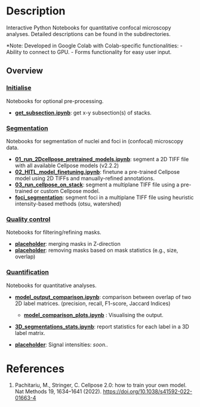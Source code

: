 # Description
Interactive Python Notebooks for quantitative confocal microscopy analyses. Detailed descriptions can be found in the subdirectories.

*Note: Developed in Google Colab with Colab-specific functionalities:
    - Ability to connect to GPU.
    - Forms functionality for easy user input.

## Overview
### [Initialise](./00_init)
Notebooks for optional pre-processing.
- [**get_subsection.ipynb**](./00_init/get_subsection.ipynb): get x-y subsection(s) of stacks.

### [Segmentation](./01_segmentation)
Notebooks for segmentation of nuclei and foci in (confocal) microscopy data.
- [**01_run_2Dcellpose_pretrained_models.ipynb**](./01_segmentation/01_run_2Dcellpose_pretrained_models.ipynb): segment a 2D TIFF file with all available Cellpose models (v2.2.2)
- [**02_HITL_model_finetuning.ipynb**](./01_segmentation/02_HITL_model_finetuning.ipynb): finetune a pre-trained Cellpose model using 2D TIFFs and manually-refined annotations.
- [**03_run_cellpose_on_stack**](./01_segmentation/03_run_cellpose_on_stack.ipynb): segment a multiplane TIFF file using a pre-trained or custom Cellpose model.
- [**foci_segmentation**](./01_segmentation/foci_segmentation.ipynb): segment foci in a multiplane TIFF file using heuristic intensity-based methods (otsu, watershed)

### [Quality control](./02_quality_control/)
Notebooks for filtering/refining masks.
- [**placeholder**]():  merging masks in Z-direction
- [**placeholder**](): removing masks based on mask statistics (e.g., size, overlap)

### [Quantification](./03_quantification/)
Notebooks for quantitative analyses.
- [**model_output_comparison.ipynb**](./03_quantification): comparison between overlap of two 2D label matrices. (precision, recall, F1-score, Jaccard Indices)
    - [**model_comparison_plots.ipynb**](./03_quantification) : Visualising the output.

- [**3D_segmentations_stats.ipynb**](./03_quantification/): report statistics for each label in a 3D label matrix.
- [**placeholder**](./03_quantification):  Signal intensities: *soon..*

# References
1. Pachitariu, M., Stringer, C. Cellpose 2.0: how to train your own model. Nat Methods 19, 1634–1641 (2022). https://doi.org/10.1038/s41592-022-01663-4
